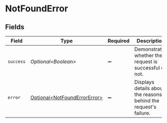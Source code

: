 # NotFoundError


## Fields

| Field                                                                      | Type                                                                       | Required                                                                   | Description                                                                |
| -------------------------------------------------------------------------- | -------------------------------------------------------------------------- | -------------------------------------------------------------------------- | -------------------------------------------------------------------------- |
| `success`                                                                  | *Optional\<Boolean>*                                                       | :heavy_minus_sign:                                                         | Demonstrates whether the request is successful or not.                     |
| `error`                                                                    | [Optional\<NotFoundErrorError>](../../models/errors/NotFoundErrorError.md) | :heavy_minus_sign:                                                         | Displays details about the reasons behind the request's failure.           |